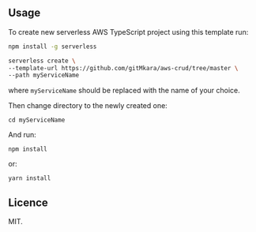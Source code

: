 ## Usage

To create new serverless AWS TypeScript project using this template run:

```bash
npm install -g serverless
```

```bash
serverless create \
--template-url https://github.com/gitMkara/aws-crud/tree/master \
--path myServiceName
```

where `myServiceName` should be replaced with the name of your choice.

Then change directory to the newly created one:

```
cd myServiceName
```

And run:

```
npm install
```

or:

```
yarn install
```

## Licence

MIT.
